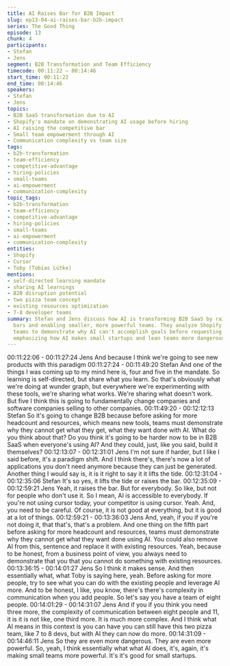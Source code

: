 ```yaml
---
title: AI Raises Bar for B2B Impact
slug: ep13-04-ai-raises-bar-b2b-impact
series: The Good Thing
episode: 13
chunk: 4
participants:
- Stefan
- Jens
segment: B2B Transformation and Team Efficiency
timecode: 00:11:22 – 00:14:46
start_time: 00:11:22
end_time: 00:14:46
speakers:
- Stefan
- Jens
topics:
- B2B SaaS transformation due to AI
- Shopify's mandate on demonstrating AI usage before hiring
- AI raising the competitive bar
- Small team empowerment through AI
- Communication complexity vs team size
tags:
- b2b-transformation
- team-efficiency
- competitive-advantage
- hiring-policies
- small-teams
- ai-empowerment
- communication-complexity
topic_tags:
- b2b-transformation
- team-efficiency
- competitive-advantage
- hiring-policies
- small-teams
- ai-empowerment
- communication-complexity
entities:
- Shopify
- Cursor
- Toby (Tobias Lütke)
mentions:
- self-directed learning mandate
- sharing AI learnings
- B2B disruption potential
- two pizza team concept
- existing resources optimization
- 7-8 developer teams
summary: Stefan and Jens discuss how AI is transforming B2B SaaS by raising competitive
  bars and enabling smaller, more powerful teams. They analyze Shopify's mandate requiring
  teams to demonstrate why AI can't accomplish goals before requesting more headcount,
  emphasizing how AI makes small startups and lean teams more dangerous and effective.
---
```


00:11:22:06 - 00:11:27:24
Jens
And because I think we're going to see new products with this paradigm
00:11:27:24 - 00:11:49:20
Stefan
And one of the things I was coming up to my mind here is, four and five in the mandate. So
learning is self-directed, but share what you learn. So that's obviously what we're doing at
wunder graph, but everywhere we're experimenting with these tools, we're sharing what works.
We're sharing what doesn't work. But five I think this is going to fundamentally change
companies and software companies selling to other companies.
00:11:49:20 - 00:12:12:13
Stefan
So it's going to change B2B because before asking for more headcount and resources, which
means new tools, teams must demonstrate why they cannot get what they get, what they want
done with AI. What do you think about that? Do you think it's going to be harder now to be in
B2B SaaS when everyone's using AI? And they could, just, like you said, build it themselves?
00:12:13:07 - 00:12:31:01
Jens
I'm not sure if harder, but I like I said before, it's a paradigm shift. And I think there's, there's now
a lot of applications you don't need anymore because they can just be generated. Another thing
I would say is, it is it right to say it it lifts the tide.
00:12:31:04 - 00:12:35:06
Stefan
It's so yes, it lifts the tide or raises the bar.
00:12:35:09 - 00:12:59:21
Jens
Yeah, it raises the bar. But for everybody. So like, but not for people who don't use it. So I mean,
AI is accessible to everybody. If you're not using cursor today, your competitor is using cursor.
Yeah. And, you need to be careful. Of course, it is not good at everything, but it is good at a lot
of things.
00:12:59:21 - 00:13:36:03
Jens
And, yeah, if you if you're not doing it, that that's, that's a problem. And one thing on the fifth part
before asking for more headcount and resources, teams must demonstrate why they cannot get
what they want done using AI. You could also remove AI from this, sentence and replace it with
existing resources. Yeah, because to be honest, from a business point of view, you always need
to demonstrate that you that you cannot do something with existing resources.
00:13:36:15 - 00:14:01:27
Jens
So I think it makes sense. And then essentially what, what Toby is saying here, yeah. Before
asking for more people, try to see what you can do with the existing people and leverage AI
more. And to be honest, I like, you know, there's there's complexity in communication when you
add people. So let's say you have a team of eight people.
00:14:01:29 - 00:14:31:07
Jens
And if you if you think you need three more, the complexity of communication between eight
people and 11, it is it is not like, one third more. It is much more complex. And I think what AI
means in this context is you can have you can still have this two pizza team, like 7 to 8 devs, but
with AI they can now do more.
00:14:31:09 - 00:14:46:11
Jens
So they are even more dangerous. They are even more powerful. So, yeah, I think essentially
what what AI does, it's, again, it's making small teams more powerful. It's it's good for small
startups.